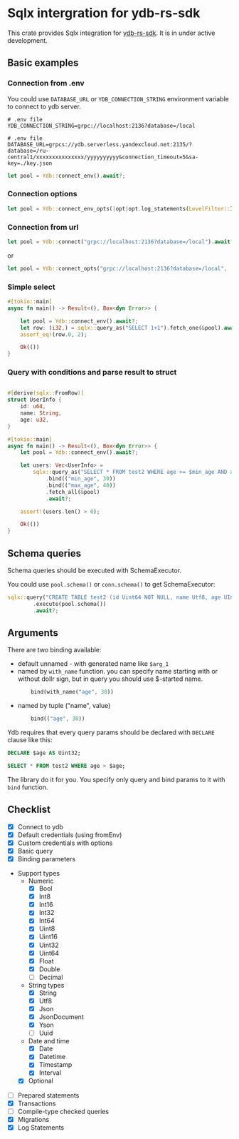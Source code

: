 # Sqlx intergration for ydb-rs-sdk

This crate provides Sqlx integration for [ydb-rs-sdk](https://github.com/ydb-platform/ydb-rs-sdk). It is in under active development.

## Basic examples

### Connection from .env

You could use `DATABASE_URL` or `YDB_CONNECTION_STRING` environment variable to connect to ydb server.

```.env
# .env file
YDB_CONNECTION_STRING=grpc://localhost:2136?database=/local
```

```.env
# .env file
DATABASE_URL=grpcs://ydb.serverless.yandexcloud.net:2135/?database=/ru-central1/xxxxxxxxxxxxxxx/yyyyyyyyyy&connection_timeout=5&sa-key=./key.json

```

```rust
let pool = Ydb::connect_env().await?;
```

### Connection options

```rust
let pool = Ydb::connect_env_opts(|opt|opt.log_statements(LevelFilter::Info)).await?;
```

### Connection from url

```rust
let pool = Ydb::connect("grpc://localhost:2136?database=/local").await?;
```

or

```rust
let pool = Ydb::connect_opts("grpc://localhost:2136?database=/local", |opt|opt.log_statements(LevelFilter::Info)).await?;
```

### Simple select
```rust 
#[tokio::main]
async fn main() -> Result<(), Box<dyn Error>> {

    let pool = Ydb::connect_env().await?;
    let row: (i32,) = sqlx::query_as("SELECT 1+1").fetch_one(&pool).await?;
    assert_eq!(row.0, 2);

    Ok(())
}
```

### Query with conditions and parse result to struct
```rust

#[derive(sqlx::FromRow)]
struct UserInfo {
    id: u64,
    name: String,
    age: u32,
}

#[tokio::main]
async fn main() -> Result<(), Box<dyn Error>> {
    let pool = Ydb::connect_env().await?;

    let users: Vec<UserInfo> =
        sqlx::query_as("SELECT * FROM test2 WHERE age >= $min_age AND age <= $max_age")
            .bind(("min_age", 30))
            .bind(("max_age", 40))
            .fetch_all(&pool)
            .await?;

    assert!(users.len() > 0);

    Ok(())
}
```

## Schema queries

Schema queries should be executed with SchemaExecutor.

You could use `pool.schema()` or `conn.schema()` to get SchemaExecutor:
```rust
sqlx::query("CREATE TABLE test2 (id Uint64 NOT NULL, name Utf8, age UInt8, description Utf8, PRIMARY KEY (id))")
        .execute(pool.schema())
        .await?;
```



## Arguments

There are two binding available:

- default unnamed - with generated name like `$arg_1`
- named by `with_name` function. you can specify name starting with or without dollr sign, but in query you should use $-started name.
    ```rust
        bind(with_name("age", 30))
    ```    
- named by tuple ("name", value) 
    ```rust
        bind(("age", 30))
    ```

Ydb requires that every query params should be declared with `DECLARE` clause like this:

```sql
DECLARE $age AS Uint32;

SELECT * FROM test2 WHERE age > $age;

```

The library do it for you. You specify only query and bind params to it with `bind` function.

## Checklist

- [x] Connect to ydb
- [x] Default credentials (using fromEnv)
- [x] Custom credentials with options
- [x] Basic query
- [x] Binding parameters
- Support types
    - Numeric
        - [x] Bool	
        - [x] Int8 	
        - [x] Int16 	
        - [x] Int32 	
        - [x] Int64 	
        - [x] Uint8 	
        - [x] Uint16 	
        - [x] Uint32 	
        - [x] Uint64
        - [x] Float 
        - [x] Double 	
        - [ ] Decimal 
    - String types
        - [x] String
        - [x] Utf8
        - [x] Json
        - [x] JsonDocument
        - [x] Yson
        - [ ] Uuid
    - Date and time
        - [x] Date
        - [x] Datetime
        - [x] Timestamp
        - [x] Interval
    - [x] Optional
- [ ] Prepared statements
- [x] Transactions
- [ ] Compile-type checked queries
- [x] Migrations
- [x] Log Statements
